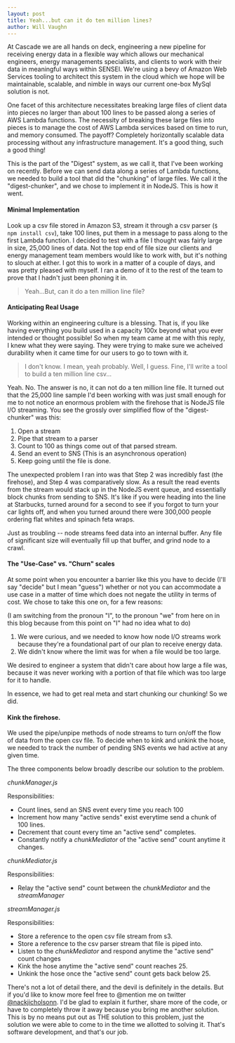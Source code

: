 ```yaml
---
layout: post
title: Yeah...but can it do ten million lines?
author: Will Vaughn
---
```


At Cascade we are all hands on deck, engineering a new pipeline for receiving energy data in a flexible way which 
allows our mechanical engineers, energy managements specialists, and clients to work with their
data in meaningful ways within SENSEI. We're using a bevy of Amazon Web Services tooling to architect this system 
in the cloud which we hope will be maintainable, scalable, and nimble in ways our current one-box MySql
solution is not.

One facet of this architecture necessitates breaking large files of client data into pieces no larger than about 100 
lines to be passed along a series of AWS Lambda functions. The necessity of breaking these large files into pieces is
to manage the cost of AWS Lambda services based on time to run, and memory consumed. The payoff? Completely
horizontally scalable data processing without any infrastructure management. It's a good thing, such a good thing!

This is the part of the "Digest" system, as we call it, that I've been working on recently. Before we can send
data along a series of Lambda functions, we needed to build a tool that did the "chunking" of large files. We
call it the "digest-chunker", and we chose to implement it in NodeJS. This is how it went.
 
#### Minimal Implementation

Look up a csv file stored in Amazon S3, stream it through a csv parser (`$ npm install csv`), take 100 lines, put them
in a message to pass along to the first Lambda function. I decided to test with a file I thought was 
fairly large in size, 25,000 lines of data. Not the top end of file size our clients and energy management 
team members would like to work with, but it's nothing to slouch at either. I got this to work in a 
matter of a couple of days, and was pretty pleased with myself. I ran a demo of it to the rest of the team to prove
that I hadn't just been phoning it in.

> Yeah...But, can it do a ten million line file?

#### Anticipating Real Usage

Working within an engineering culture is a blessing. That is, if you like having everything you build used in a capacity
100x beyond what you ever intended or thought possible! So when my team came at me with this reply, I knew what they
were saying. They were trying to make sure we acheived durability when it came time for our users
to go to town with it.

> I don't know. I mean, yeah probably. Well, I guess. Fine, I'll write a tool to build a ten million line csv...

Yeah. No. The answer is no, it can not do a ten million line file. It turned out that the 25,000 line sample I'd been
working with was just small enough for me to not notice an enormous problem with the firehose that is NodeJS file I/O
streaming. You see the grossly over simplified flow of the "digest-chunker" was this:

1. Open a stream
2. Pipe that stream to a parser
3. Count to 100 as things come out of that parsed stream.
4. Send an event to SNS (This is an asynchronous operation)
5. Keep going until the file is done.

The unexpected problem I ran into was that Step 2 was incredibly fast (the firehose), and Step 4 was 
comparatively slow. As a result the read events from the stream would stack up in the NodeJS event queue, and
essentially block chunks from sending to SNS. It's like if you were heading into the line at Starbucks, turned around for 
a second to see if you forgot to turn your car lights off, and when you turned around there were 300,000 people ordering
flat whites and spinach feta wraps.

Just as troubling -- node streams feed data into an internal buffer. Any file of significant size will 
eventually fill up that buffer, and grind node to a crawl.

#### The "Use-Case" vs. "Churn" scales

At some point when you encounter a barrier like this you have to decide (I'll say "decide" but I mean "guess") whether
or not you can accommodate a use case in a matter of time which does not negate the utility in terms
of cost. We chose to take this one on, for a few reasons:

(I am switching from the pronoun "I", to the pronoun "we" from here on in this blog because from this point
on "I" had no idea what to do)

1. We were curious, and we needed to know how node I/O streams
work because they're a foundational part of our plan to receive energy data.
2. We didn't know where the limit was for when a file would be too large.

We desired to engineer a system that didn't care about how large a file was, because it was never working with a portion
of that file which was too large for it to handle.

In essence, we had to get real meta and start chunking our chunking! So we did.

#### Kink the firehose.

We used the pipe/unpipe methods of node streams to turn on/off the flow of data from the open csv file.
To decide when to kink and unkink the hose, we needed to track the number of pending SNS events we had active at any
given time.

The three components below broadly describe our solution to the problem.

*chunkManager.js*

Responsibilities:

- Count lines, send an SNS event every time you reach 100
- Increment how many "active sends" exist everytime send a chunk of 100 lines.
- Decrement that count every time an "active send" completes.
- Constantly notify a *chunkMediator* of the "active send" count anytime it changes.
    
*chunkMediator.js*

Responsibilities:

- Relay the "active send" count between the *chunkMediator* and the *streamManager*
    
*streamManager.js*

Responsibilities:

- Store a reference to the open csv file stream from s3.
- Store a reference to the csv parser stream that file is piped into.
- Listen to the *chunkMediator* and respond anytime the "active send" count changes
- Kink the hose anytime the "active send" count reaches 25.
- Unkink the hose once the "active send" count gets back below 25.
    
There's not a lot of detail there, and the devil is definitely in the details. But if you'd like to know
more feel free to @mention me on twitter [@nackjicholsonn](https://twitter.com/nackjicholsonn). I'd be glad to
explain it further, share more of the code, or have to completely throw it away because you bring me another
solution. This is by no means put out as THE solution to this problem, just the solution we were able to come to in the 
time we allotted to solving it. That's software development, and that's our job.
